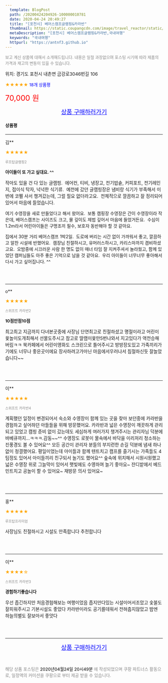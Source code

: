 ```yaml
---
  template: BlogPost
  path: /20200424204926-100000010781
  date: 2020-04-24 20:49:27
  title: "[포천시] 베어스캠프글램핑&카라반"
  thumbnail: https://static.coupangcdn.com/image/travel_reactor/static/booking/image/pension/ddnayo/873b03ed-c8bd-4cc2-bfb1-baa950347c22.jpg
  metaDescription: "[포천시] 베어스캠프글램핑&카라반,국내여행"
  keywords: "국내여행"
  httpurl: "https://antnf3.github.io"
---
```

  
<span style="color: #888;font-size:0.8rem">보고 계신 상품에 대해서 소개해드립니다.
내용은 일절 과장없으며 포스팅 시기에 따라 제품의 가격과 재고의 변동이 있을 수 있습니다.</span>
  
<span style="font-size: 0.9rem;">위치: 경기도 포천시 내촌면 금강로3046번길 106</span>
  
<span style="color: orange;">★★★★★</span> <span style="color: blue;font-size: 0.85rem;">18개 상품평</span>
  
<span style="color: red;font-size: 1.5rem;">70,000 원</span>
  






<p align="center"><a href="http://me2.do/FPaDSkL0" style="font-size: 1.2rem; color: blue;">상품 구매하러가기</a></p>

#### 상품평
  
---
  
김**
    
<span style="color: orange;">★★★★★</span>
    
<span style="color: #888;font-size:0.7rem">루프탑글램핑2</span>
    
<span style="font-size:0.85rem">**아이들이 또 가고 싶대요. ^^**</span>
    
<span style="font-size: 0.9rem;">작아도 있을 건 다 있는 글램핑. 
에어컨, 티비, 냉장고, 전기밥솥, 커피포트, 전기레인지, 접이식 탁자, 넉넉한 식기류. 
예전에 갔던 글램핑장은 냄비랑 식기가 부족해서 이번에 코펠 사서 챙겨갔는데, 그럴 필요 없더라고요. 
전체적으로 깔끔하고 잘 정리되어 있어서 마음에 들었습니다. 

여기 수영장을 새로 만들었다고 해서 왔어요. 
보통 캠핑장 수영장은 간이 수영장이라 작은데, 베어스캠프는 사이즈도 크고, 물 깊이도 제법 깊어서 마음에 들었거든요. 
수심이 1.2m라서 어린아이들은 구명조끼 필수, 보호자 동반해야 할 것 같아요. 

집에서 30분 거리 베어스캠프 1박2일. 
도로에 버리는 시간 없이 가까워서 좋고, 깔끔하고 알찬 시설에 반했어요. 
캠장님 친절하시고, 유머러스하시고, 카리스마까지 겸비하셨고요. 
오밤중에 시끄러운 사람 한 명도 없이 매너 타임 잘 지켜주셔서 놀라웠고, 함께 있었던 캠퍼님들도 아주 좋은 기억으로 남을 것 같아요. 
우리 아이들이 너무너무 좋아해서 다시 가고 싶어집니다. ^^ </span>
    
<br>
<br>

---
  
o**
    
<span style="color: orange;">★★★★★</span>
    
<span style="color: #888;font-size:0.7rem">스위프트 카라반2</span>
    
<span style="font-size:0.85rem">**10점만점10점**</span>
    
<span style="font-size: 0.9rem;">최고최고  지금까지 다녀본곳중에 사장님 단연최고로 친절하셨고
명절이라고 어린이윷놀이도개최해서 선물도주시고 참고로 딸램이윷만5번나와서 지고있다가 역전승해버림ㅋㅋ
북카페에서 어린이영화도 스크린으로 틀어주시고 방방장도있고
가족끼리가기에도 너무나 좋은곳이에요 장사하려고가아닌 마음에서우러나서 침절하신듯 
잘놀았습니다~~</span>
    
<br>
<br>

---
  
이**
    
<span style="color: orange;">★★★★★</span>
    
<span style="color: #888;font-size:0.7rem">스위프트 카라반4</span>
    

    
<span style="font-size: 0.9rem;">계획했던 일정이  변경되어서 숙소와 수영장이 함께 있는 곳을 찾아 보던중에 카라반을 경험하고 싶어하던 아들들을 위해 방문했어요. 카라반과 넓은 수영장이 깨끗하게 관리되고 있었고 캠핑 준비 없이 갔는데도 세심하게 여러가지 챙겨주시는 관리자님 덕분에 바베큐까지...ㅋㅋㅋ.감동~~^^
수영장도 로봇이 물속에서 바닥을 이리저리 청소하는  진풍경도 볼 수 있어요^^ 모든 공간이 관리자 분들의 부지런한 손길 덕분에 냄새 하나 없이 청결했어요. 평일이었는데 아이들과 함께 텐트치고 캠프를 즐기시는  가족들도 4팀정도 있어서 아이들끼리 친구되서 놀기도 했어요^^ 숲속에 위치해서 시원시원했고 넓은 수영장 위로 그늘막이 있어서 햇빛에도 수영하며 놀기 좋아요~  잔디밭에서 베드민트치고 공놀이 할 수 있어요~ 재방문 의사 있어요~</span>
    
<br>
<br>

---
  
홍**
    
<span style="color: orange;">★★★★★</span>
    
<span style="color: #888;font-size:0.7rem">루프탑프리미엄</span>
    

    
<span style="font-size: 0.9rem;">사장님도 친절하시고 시설도 만족합니다
추천합니다</span>
    
<br>
<br>

---
  
이**
    
<span style="color: orange;">★★★★☆</span>
    
<span style="color: #888;font-size:0.7rem">스위프트 카라반3</span>
    
<span style="font-size:0.85rem">**경험하기좋습니다**</span>
    
<span style="font-size: 0.9rem;">우선 좁긴하지만 처음경험해보는 여행이었음
좁지만다있는 시설이어서조았고 숯불도잘피워주시고 기본시설도 좋았다
카라반이라도 공기를데워서  전혀춥지않았고
밤엔 하늘의별도 잘보아서 좋앗다</span>
    
<br>
<br>


  
---
  
<p align="center"><a href="http://me2.do/FPaDSkL0" style="font-size: 1.2rem; color: blue;">상품 구매하러가기</a></p>
  
<br>
  
<span style="font-size: 0.85rem; color: #888;">해당 상품 포스팅은 <span style="color: #000;"> 2020년04월24일 20시49분 </span> 에 작성되었으며 쿠팡 파트너스 활동으로, 일정액의 커미션을 쿠팡으로 부터 제공 받을 수 있습니다.</span>